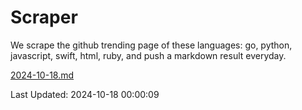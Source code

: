 # Scraper

We scrape the github trending page of these languages: go, python, javascript, swift, html, ruby, and push a markdown result everyday.

[2024-10-18.md](https://github.com/henson/Scraper/blob/master/2024-10-18.md)

Last Updated: 2024-10-18 00:00:09